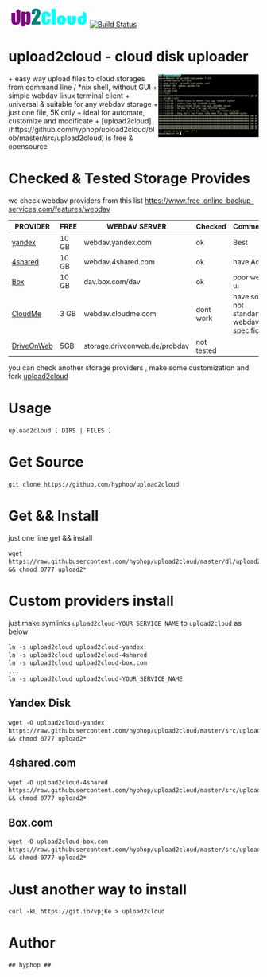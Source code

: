 <img alt=upload2cloud src="img/up2cloud.png"/> [![Build Status](https://travis-ci.com/hyphop/upload2cloud.svg?branch=master)](https://travis-ci.com/hyphop/upload2cloud)

# upload2cloud - cloud disk uploader
<img align=right width=40% alt=upload2cloud src="img/upload2cloud.png"/>
+ easy way upload files to cloud storages from command line / *nix shell, without GUI
+ simple webdav linux terminal client 
+ universal & suitable for any webdav storage
+ just one file, 5K only
+ ideal for automate, customize and modificate
+ [upload2cloud](https://github.com/hyphop/upload2cloud/blob/master/src/upload2cloud) is free & opensource

# Checked & Tested Storage Provides

we check webdav providers from this list  https://www.free-online-backup-services.com/features/webdav 

PROVIDER | FREE | WEBDAV SERVER | Checked | Comments 
--- | --- | --- | --- | -- |
[yandex](https://disk.yandex.com)	| 10 GB	| webdav.yandex.com | ok | Best
[4shared](https://4shared.com)	| 10 GB	| webdav.4shared.com | ok | have Ad 
[Box](https://box.com) | 10 GB	| dav.box.com/dav | ok | poor web ui
[CloudMe](https://cloudme.com)	| 3 GB	| webdav.cloudme.com | dont work | have some not standart webdav specifics 
[DriveOnWeb](https://driveonweb.de)	| 5GB | storage.driveonweb.de/probdav | not tested |

<!--
DriveHQ*	1 GB	
IDrive Sync	5 GB	dav.idrivesync.com
Koofr	2 GB	https://app.koofr.net/dav
Memopal	3 GB	https://dav.memopal.com/
PowerFolder Free	5 GB	my.powerfolder.com/webdav
Safecopy Backup	3 GB	dav.safecopybackup.com
Storage Made Easy (US)	5 GB	webdav.storagemadeeasy.com
Storage Made Easy (EU)	5 GB	webdaveu.storagemadeeasy.com
Strato HiDrive Free	5 GB	https://webdav.hidrive.strato.com
-->

you can check another storage providers , 
make some customization and fork [upload2cloud](https://github.com/hyphop/upload2cloud)

# Usage 
    
    upload2cloud [ DIRS | FILES ]
    
# Get Source 

    git clone https://github.com/hyphop/upload2cloud

# Get && Install

just one line get && install

    wget https://raw.githubusercontent.com/hyphop/upload2cloud/master/dl/upload2cloud && chmod 0777 upload2*

# Custom providers install

just make symlinks `upload2cloud-YOUR_SERVICE_NAME` to `upload2cloud` as below

    ln -s upload2cloud upload2cloud-yandex
    ln -s upload2cloud upload2cloud-4shared
    ln -s upload2cloud upload2cloud-box.com
    ...
    ln -s upload2cloud upload2cloud-YOUR_SERVICE_NAME

## Yandex Disk

    wget -O upload2cloud-yandex https://raw.githubusercontent.com/hyphop/upload2cloud/master/src/upload2cloud && chmod 0777 upload2*

## 4shared.com

    wget -O upload2cloud-4shared https://raw.githubusercontent.com/hyphop/upload2cloud/master/src/upload2cloud && chmod 0777 upload2*

## Box.com

    wget -O upload2cloud-box.com https://raw.githubusercontent.com/hyphop/upload2cloud/master/src/upload2cloud && chmod 0777 upload2*


# Just another way to install

    curl -kL https://git.io/vpjKe > upload2cloud


# Author 

    ## hyphop ##

